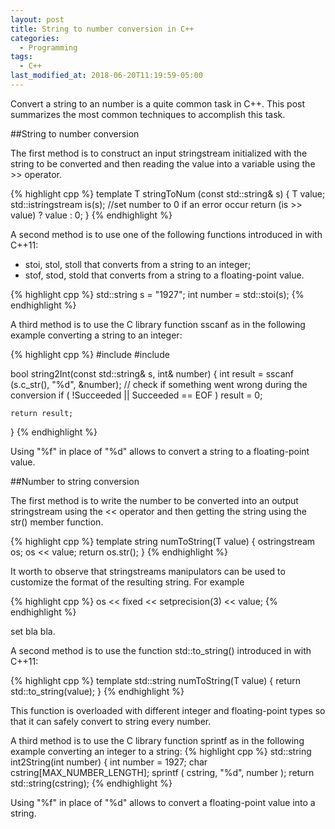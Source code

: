 ```yaml
---
layout: post
title: String to number conversion in C++
categories:
  - Programming
tags:
  - C++
last_modified_at: 2018-06-20T11:19:59-05:00
---
```


Convert a string to an number is a quite common task in C++. This post summarizes the most common techniques to accomplish this task.

##String to number conversion

The first method is to construct an input stringstream initialized with the string to be converted and then reading the value into a variable using the >> operator. 

{% highlight cpp %}
template <class T> T stringToNum (const std::string& s) {
   T value;
   std::istringstream is(s);
   //set number to 0 if an error occur
   return (is >> value) ? value : 0;
}
{% endhighlight %}  
  
A second method is to use one of the following functions introduced in <string> with C++11:
* stoi, stol, stoll that converts from a string to an integer; 
* stof, stod, stold that converts from a string to a floating-point value. 

{% highlight cpp %}
std::string s = "1927";
int number = std::stoi(s);
{% endhighlight %}

A third method is to use the C library function sscanf as in the following example converting a string to an integer:

{% highlight cpp %}
#include <string>
#include <cstdio>
 
bool string2Int(const std::string& s, int& number)
{
    int result = sscanf (s.c_str(), "%d", &number);
    // check if something went wrong during the conversion
    if ( !Succeeded || Succeeded == EOF )
      result = 0;

    return result;
}
{% endhighlight %}

Using "%f" in place of "%d" allows to convert a string to a floating-point value.

##Number to string conversion

The first method is to write the number to be converted into an output stringstream using the << operator and then getting the string using the str() member function. 

{% highlight cpp %}
template <class T> string numToString(T value)
{
   ostringstream os;
   os << value;
   return os.str();
}
{% endhighlight %}  
  
It worth to observe that stringstreams manipulators can be used to customize the format of the resulting string. For example 

{% highlight cpp %}
os << fixed << setprecision(3) << value; 
{% endhighlight %}  

set bla bla.

A second method is to use the function std::to_string() introduced in <string> with C++11:

{% highlight cpp %}
template <class T> std::string numToString(T value)
{
  return std::to_string(value);
}
{% endhighlight %} 

This function is overloaded with different integer and floating-point types so that it can safely convert to string every number.

A third method is to use the C library function sprintf as in the following example converting an integer to a string:
{% highlight cpp %}
std::string int2String(int number)
{
  int number = 1927; 
  char cstring[MAX_NUMBER_LENGTH];
  sprintf ( cstring, "%d", number ); 
  return std::string(cstring);
{% endhighlight %}

Using "%f" in place of "%d" allows to convert a floating-point value into a string.

[comment]: # (http://www.cplusplus.com/articles/D9j2Nwbp/)
[comment]: # (http://www.cplusplus.com/forum/general/208135/)
